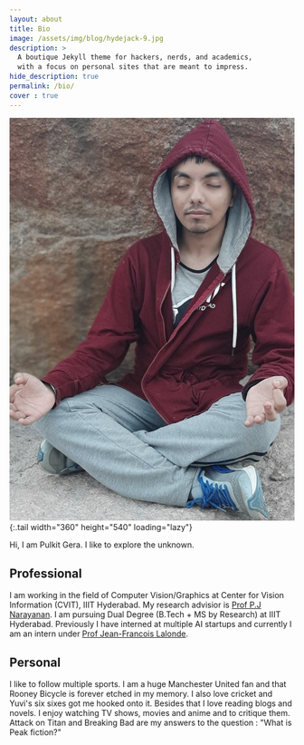 ```yaml
---
layout: about
title: Bio
image: /assets/img/blog/hydejack-9.jpg
description: >
  A boutique Jekyll theme for hackers, nerds, and academics,
  with a focus on personal sites that are meant to impress.
hide_description: true
permalink: /bio/
cover : true
---
```

![Meditating](/assets/img/med.jpg){:.tail width="360" height="540" loading="lazy"}

Hi, I am Pulkit Gera. I like to explore the unknown. 

## Professional
I am working in the field of Computer Vision/Graphics at Center for Vision Information (CVIT), IIIT Hyderabad. My research advisior is [Prof P.J Narayanan](https://faculty.iiit.ac.in/~pjn/). I am pursuing Dual Degree (B.Tech + MS by Research) at IIIT Hyderabad. Previously I have interned at multiple AI startups and currently I am an intern under [Prof Jean-Francois Lalonde](http://vision.gel.ulaval.ca/~jflalonde/).

## Personal 
I like to follow multiple sports. I am a huge Manchester United fan and that Rooney Bicycle is forever etched in my memory. I also love cricket and Yuvi's six sixes got me hooked onto it. Besides that I love reading blogs and novels. I enjoy watching TV shows, movies and anime and to critique them. Attack on Titan and Breaking Bad are my answers to the question : "What is Peak fiction?" 